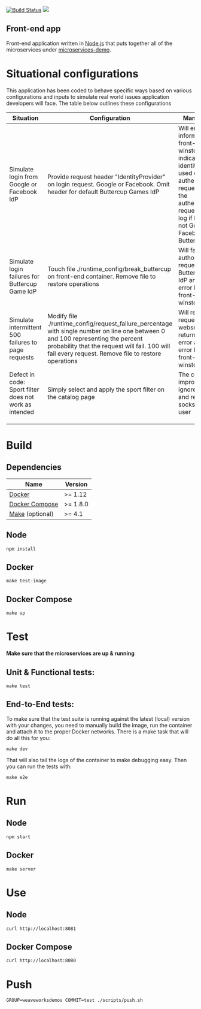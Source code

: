 [![Build Status](https://travis-ci.org/microservices-demo/front-end.svg?branch=master)](https://travis-ci.org/microservices-demo/front-end)
[![](https://images.microbadger.com/badges/image/weaveworksdemos/front-end.svg)](http://microbadger.com/images/weaveworksdemos/front-end "Get your own image badge on microbadger.com")


Front-end app
---
Front-end application written in [Node.js](https://nodejs.org/en/) that puts together all of the microservices under [microservices-demo](https://github.com/microservices-demo/microservices-demo).

# Situational configurations

This application has been coded to behave specific ways based on various configurations and inputs to simulate real world issues application developers will face. The table below outlines these configurations
<table>
  <thead>
    <tr>
      <th>Situation</th>
      <th>Configuration</th>
      <th>Manifestation</th>
    </tr>
  </thead>
  <tr>
    <td>Simulate login from Google or Facebook IdP</td>
    <td>Provide request header "IdentityProvider" on login request. Google or Facebook. Omit header for default Buttercup Games IdP</td>
    <td>Will emit an information log in front-end winston logs indicating the identity provider used during the authentication request. Will fail the authentication request and emit log if header is not Google, Facebook or Buttercup_Games</td>
  </tr>
  <tr>
    <td>Simulate login failures for Buttercup Game IdP</td>
    <td>Touch file ./runtime_config/break_buttercup on front-end container. Remove file to restore operations</td>
    <td>Will fail all authorization requests for Buttercup Games IdP and emit error log to front-end winston logs</td>
  </tr>
  <tr>
    <td>Simulate intermittent 500 failures to page requests</td>
    <td>Modify file ./runtime_config/request_failure_percentage with single number on line one between 0 and 100 representing the percent probability that the request will fail. 100 will fail every request. Remove file to restore operations</td>
    <td>Will result in http request from webserver returning a 500 error and emit error log to front-end winston logs</td>
  </tr>
  <tr>
    <td>Defect in code: Sport filter does not work as intended</td>
    <td>Simply select and apply the sport filter on the catalog page</td>
    <td>The code improperly ignores the filter and returns all socks to the end user</td>
  </tr>
  <tr>
    <td></td>
    <td></td>
    <td></td>
  </tr>
  <tr>
    <td></td>
    <td></td>
    <td></td>
  </tr>
  <tr>
    <td></td>
    <td></td>
    <td></td>
  </tr>
</table>


# Build

## Dependencies

<table>
  <thead>
    <tr>
      <th>Name</th>
      <th>Version</th>
    </tr>
  </thead>
  <tbody>
    <tr>
      <td><a href="https://docker.com">Docker</a></td>
      <td>>= 1.12</td>
    </tr>
    <tr>
      <td><a href="https://docs.docker.com/compose/">Docker Compose</a></td>
      <td>>= 1.8.0</td>
    </tr>
    <tr>
      <td><a href="gnu.org/s/make">Make</a>&nbsp;(optional)</td>
      <td>>= 4.1</td>
    </tr>
  </tbody>
</table>

## Node

`npm install`

## Docker

`make test-image`

## Docker Compose

`make up`

# Test

**Make sure that the microservices are up & running**

## Unit & Functional tests:

```
make test
```

## End-to-End tests:
  
To make sure that the test suite is running against the latest (local) version with your changes, you need to manually build
the image, run the container and attach it to the proper Docker networks.
There is a make task that will do all this for you:

```
make dev
```

That will also tail the logs of the container to make debugging easy.
Then you can run the tests with:

```
make e2e
```

# Run

## Node

`npm start`

## Docker

`make server`

# Use

## Node

`curl http://localhost:8081`

## Docker Compose

`curl http://localhost:8080`

# Push

`GROUP=weaveworksdemos COMMIT=test ./scripts/push.sh`
